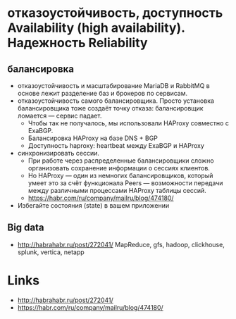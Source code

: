 # отказоустойчивость, доступность Availability (high availability). Надежность Reliability

## балансировка
* отказоустойчивость и масштабирование MariaDB и RabbitMQ в основе лежит разделение баз и брокеров по сервисам.
* отказоустойчивость самого балансировщика. Просто установка балансировщика тоже создаёт точку отказа: балансировщик ломается — сервис падает. 
  * Чтобы так не получалось, мы использовали HAProxy совместно с ExaBGP.
  * Балансировка HAProxy на базе DNS + BGP
  * Доступность haproxy: heartbeat между ExaBGP и HAProxy
* синхронизировать сессии. 
  * При работе через распределенные балансировщики сложно организовать сохранение информации о сессиях клиентов. 
  * Но HAProxy — один из немногих балансировщиков, который умеет это за счёт функционала Peers — возможности передачи между различными процессами HAProxy таблицы сессий. 
  * https://habr.com/ru/company/mailru/blog/474180/
* Избегайте состояния (state) в вашем приложении

## Big data 
* http://habrahabr.ru/post/272041/ MapReduce, gfs, hadoop, clickhouse, splunk, vertica, netapp


# Links
* http://habrahabr.ru/post/272041/
* https://habr.com/ru/company/mailru/blog/474180/
